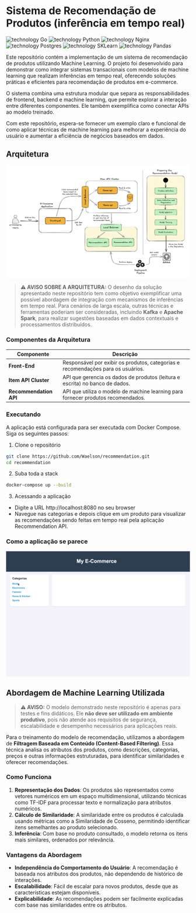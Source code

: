# Sistema de Recomendação de Produtos (inferência em tempo real)

![technology Go](https://img.shields.io/badge/technology-Go-blue.svg)  ![technology Python](https://img.shields.io/badge/technology-Python-red.svg)  ![technology Nginx](https://img.shields.io/badge/technology-Nginx-green.svg)  ![technology Postgres](https://img.shields.io/badge/technology-Postgres-orange.svg)  ![technology SKLearn](https://img.shields.io/badge/technology-SKLearn-blue.svg) ![technology Pandas](https://img.shields.io/badge/technology-Pandas-blue.svg)

Este repositório contém a implementação de um sistema de recomendação de produtos utilizando Machine Learning. O projeto foi desenvolvido para demonstrar como integrar sistemas transacionais com modelos de machine learning que realizam inferências em tempo real, oferecendo soluções práticas e eficientes para recomendação de produtos em e-commerce.

O sistema combina uma estrutura modular que separa as responsabilidades de frontend, backend e machine learning, que permite explorar a interação entre diferentes componentes. Ele também exemplifica como conectar APIs ao modelo treinado.

Com este repositório, espera-se fornecer um exemplo claro e funcional de como aplicar técnicas de machine learning para melhorar a experiência do usuário e aumentar a eficiência de negócios baseados em dados.

## Arquitetura
![Architecture](documentation/architecture.png)

> **⚠ AVISO SOBRE A ARQUITETURA:** O desenho da solução apresentado neste repositório tem como objetivo exemplificar uma possível abordagem de integração com mecanismos de inferências em tempo real. Para cenários de larga escala, outras técnicas e ferramentas poderiam ser consideradas, incluindo **Kafka** e **Apache Spark**, para realizar sugestões baseadas em dados contextuais e processamentos distribuídos.


### Componentes da Arquitetura
| Componente                | Descrição                                                                                     |
|---------------------------|---------------------------------------------------------------------------------------------|
| **Front-End**             | Responsável por exibir os produtos, categorias e recomendações para os usuários.            |
| **Item API Cluster**      | API que gerencia os dados de produtos (leitura e escrita) no banco de dados.                |
| **Recommendation API**    | API que utiliza o modelo de machine learning para fornecer produtos recomendados.            |

### Executando 
A aplicação está configurada para ser executada com Docker Compose. Siga os seguintes passos:

1. Clone o repositório

```bash
git clone https://github.com/Waelson/recommendation.git
cd recommendation
```

2. Suba toda a stack
```bash
docker-compose up --build
```

3. Acessando a aplicação
 - Digite a URL http://localhost:8080 no seu browser
 - Navegue nas categorias e depois clique em um produto para visualizar as recomendações sendo feitas em tempo real pela aplicação Recommendation API. 

### Como a aplicação se parece
![Application in Action](documentation/recommendation_in_action.gif)

## Abordagem de Machine Learning Utilizada

> **⚠ AVISO:** O modelo demonstrado neste repositório é apenas para testes e fins didáticos. Ele **não deve ser utilizado em ambiente produtivo**, pois não atende aos requisitos de segurança, escalabilidade e desempenho necessários para aplicações reais.


Para o treinamento do modelo de recomendação, utilizamos a abordagem de **Filtragem Baseada em Conteúdo (Content-Based Filtering)**. Essa técnica analisa os atributos dos produtos, como descrições, categorias, preços e outras informações estruturadas, para identificar similaridades e oferecer recomendações.

### Como Funciona
1. **Representação dos Dados**: Os produtos são representados como vetores numéricos em um espaço multidimensional, utilizando técnicas como TF-IDF para processar texto e normalização para atributos numéricos.
2. **Cálculo de Similaridade**: A similaridade entre os produtos é calculada usando métricas como a Similaridade de Cosseno, permitindo identificar itens semelhantes ao produto selecionado.
3. **Inferência**: Com base no produto consultado, o modelo retorna os itens mais similares, ordenados por relevância.

### Vantagens da Abordagem
- **Independência do Comportamento do Usuário**: A recomendação é baseada nos atributos dos produtos, não dependendo de histórico de interações.
- **Escalabilidade**: Fácil de escalar para novos produtos, desde que as características estejam disponíveis.
- **Explicabilidade**: As recomendações podem ser facilmente explicadas com base nas similaridades entre os atributos.

